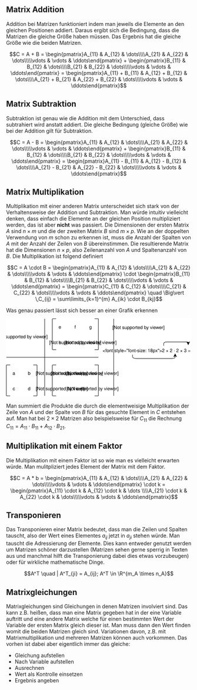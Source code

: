 ## Matrix Addition

Addition bei Matrizen funktioniert indem man jeweils die Elemente an den gleichen Positionen addiert. Daraus ergibt sich die Bedingung, dass die Matrizen die gleiche Größe haben müssen. Das Ergebnis hat die gleiche Größe wie die beiden Matrizen.

$$C = A + B = \begin{pmatrix}A_{11} & A_{12} & \dots\\\\A_{21} & A_{22} & \dots\\\\\vdots & \vdots & \ddots\end{pmatrix} + \begin{pmatrix}B_{11} & B_{12} & \dots\\\\B_{21} & B_{22} & \dots\\\\\vdots & \vdots & \ddots\end{pmatrix} = \begin{pmatrix}A_{11} + B_{11} & A_{12} + B_{12} & \dots\\\\A_{21} + B_{21} & A_{22} + B_{22} & \dots\\\\\vdots & \vdots & \ddots\end{pmatrix}$$

## Matrix Subtraktion

Subtraktion ist genau wie die Addition mit dem Unterschied, dass subtrahiert wird anstatt addiert. Die gleiche Bedingung (gleiche Größe) wie bei der Addition gilt für Subtraktion.

$$C = A - B = \begin{pmatrix}A_{11} & A_{12} & \dots\\\\A_{21} & A_{22} & \dots\\\\\vdots & \vdots & \ddots\end{pmatrix} + \begin{pmatrix}B_{11} & B_{12} & \dots\\\\B_{21} & B_{22} & \dots\\\\\vdots & \vdots & \ddots\end{pmatrix} = \begin{pmatrix}A_{11} - B_{11} & A_{12} - B_{12} & \dots\\\\A_{21} - B_{21} & A_{22} - B_{22} & \dots\\\\\vdots & \vdots & \ddots\end{pmatrix}$$

## Matrix Multiplikation

Multiplikation mit einer anderen Matrix unterscheidet sich stark von der Verhaltensweise der Addition und Subtraktion. Man würde intuitiv vielleicht denken, dass einfach die Elemente an der gleichen Position multipliziert werden, das ist aber **nicht** was passiert. Die Dimensionen der ersten Matrix $A$ sind $n \times m$ und die der zweiten Matrix $B$ sind $m \times p$. Wie an der doppelten Verwendung von $m$ schon zu erkennen ist, muss die Anzahl der Spalten von $A$ mit der Anzahl der Zeilen von $B$ übereinstimmen.  Die resultierende Matrix hat die Dimensionen $n \times p$, also Zeilenanzahl von $A$ und Spaltenanzahl von $B$. Die Multiplikation ist folgend definiert

$$C = A \cdot B = \begin{pmatrix}A_{11} & A_{12} & \dots\\\\A_{21} & A_{22} & \dots\\\\\vdots & \vdots & \ddots\end{pmatrix} \cdot \begin{pmatrix}B_{11} & B_{12} & \dots\\\\B_{21} & B_{22} & \dots\\\\\vdots & \vdots & \ddots\end{pmatrix} = \begin{pmatrix}C_{11} & C_{12} & \dots\\\\C_{21} & C_{22} & \dots\\\\\vdots & \vdots & \ddots\end{pmatrix} \quad \Big\vert \,C_{ij} = \sum\limits_{k=1}^{m} A_{ik} \cdot B_{kj}$$

Was genau passiert lässt sich besser an einer Grafik erkennen

![Matrix Multiplikationstabelle](../assets/Mathe-diagrams-Matrix_Multiplikation.svg)

Man summiert die Produkte die durch die elementweisige Multiplikation der Zeile von $A$ und der Spalte von $B$ für das gesuchte Element in $C$ entstehen auf.  Man hat bei $2 \times 2$ Matrizen also beispielsweise für $C_{11}$ die Rechnung $C_{11} = A_{11} \cdot B_{11} + A_{12} \cdot B_{21}$.

## Multiplikation mit einem Faktor

Die Multiplikation mit einem Faktor ist so wie man es vielleicht erwarten würde. Man mulitpliziert jedes Element der Matrix mit dem Faktor.

$$C = A * b = \begin{pmatrix}A_{11} & A_{12} & \dots\\\\A_{21} & A_{22} & \dots\\\\\vdots & \vdots & \ddots\end{pmatrix} \cdot k = \begin{pmatrix}A_{11} \cdot k & A_{12} \cdot k & \dots \\\\A_{21} \cdot k & A_{22} \cdot k & \dots\\\\\vdots & \vdots & \ddots\end{pmatrix}$$

## Transponieren

Das Transponieren einer Matrix bedeutet, dass man die Zeilen und Spalten tauscht, also der Wert eines Elementes $a_{ij}$ jetzt in $a_{ji}$ stehen würde. Man tauscht die Adressierung der Elemente. Dies kann entweder genutzt werden um Matrizen schöner darzustellen (Matrizen sehen gerne sperrig in Texten aus und manchmal hilft die Transponierung dabei dies etwas vorzubeugen) oder für wirkliche mathematische Dinge. 

$$A^T \quad | A^T_{ji} = A_{ij}; A^T \in \R^{m_A \times n_A}$$

## Matrixgleichungen

Matrixgleichungen sind Gleichungen in denen Matrizen involviert sind. Das kann z.B. heißen, dass man eine Matrix gegeben hat in der eine Variable auftritt und eine andere Matrix welche für einen bestimmten Wert der Variable der ersten Matrix gleich dieser ist. Man muss dann den Wert finden womit die beiden Matrizen gleich sind. Variationen davon, z.B. mit Matrixmultiplikation und mehreren Matrizen können auch vorkommen. Das vorhen ist dabei aber eigentlich immer das gleiche:

- Gleichung aufstellen
- Nach Variable aufstellen
- Ausrechnen
- Wert als Kontrolle einsetzen
- Ergebnis angeben